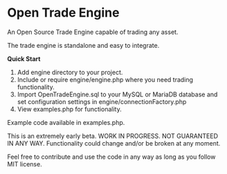 # Open Trade Engine
An Open Source Trade Engine capable of trading any asset.

The trade engine is standalone and easy to integrate.

**Quick Start**
1. Add engine directory to your project.
2. Include or require engine/engine.php where you need trading functionality.
3. Import OpenTradeEngine.sql to your MySQL or MariaDB database and set configuration settings in
engine/connectionFactory.php
4. View examples.php for functionality.

Example code available in examples.php.

This is an extremely early beta. WORK IN PROGRESS. NOT GUARANTEED IN ANY WAY. Functionality could change and/or be broken at any moment.

Feel free to contribute and use the code in any way as long as you follow MIT license.